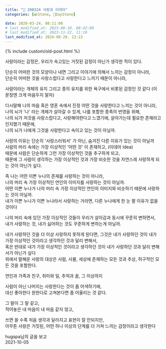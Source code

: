 ```yaml
---
title: "🌱 200324 사랑과 이데아"
categories: [🪨Stone, 🌱DayStone]

date: 2020-03-24. 08:11:00
# last_modified_at: 2023-08-10. 08:42:00
# last_modified_at: 2023-11-22. 11:10
last_modified_at: 2024-08-29. 22:22
---
```


{% include custom/old-post.html %}

사랑이라는 감정은, 우리가 속고있는 거짓된 감정이 아닌가 생각한 적이 있다.  

단순히 어떠한 것의 모양이나 내면 그리고 이야기에 의해서 느끼는 감정이 아니라,  
단순히 어떠한 것을 사랑스럽다고 사랑한다고 느끼기 때문이 아니라,  

사람이라는 개체의 유지 그리고 종의 유지를 위한 욕구에서 비롯된 감정인 것 같다 (이 문장엔 크게 마음두지 말자)  

다시말해 나의 마음 혹은 영혼 속에서 진정 어떤 것을 사랑한다고 느끼는 것이 아니라,  
나의 뇌가 '나' 라는 개체가 살아갈 수 있게, 나를 포함한 종족의 번영을 위해,  
나의 뇌가 저것을 사랑스럽다고, 사랑해야한다고 느꼈기에, 살아가는데 필요한 존재라고 인지했기 때문에,  
나의 뇌가 나에게 그것을 사랑한다고 속이고 있는 것이 아닐까.  

사랑의 이유는 단순히 '사랑스러워서' 가 아닌, 숨겨진 다른 이유가 있는 것이 아닐까  
사람의 머리 속에는 가장 이상적인 '어떤 것' 이 존재하고, (이데아 Idea)  
때문에 사람은 단순하게 그런 가장 이상적인 것을 추구하게 되고,  
때문에 그 사람이 생각하는 가장 이상적인 것과 가장 비슷한 것을 자연스레 사랑하게 되는 것이 아닌가 싶다.  

즉 나는 어떤 이쁜 누나의 존재를 사랑하는 것이 아니라,  
나의 머리 속 가장 이상적인 연인의 이미지를 사랑하는 것이 아닐까.  
어떤 이쁜 누나가 나의 머리 속 가장 이상적인 연인의 이미지와 비슷하기 때문에 사랑하는 것이 아닐까.  
내가 이쁜 누나가 이쁜 누나라서 사랑하는 거라면, 다른 누나에게 한 눈 팔 이유가 없을 것이다  

나의 머리 속에 있던 가장 이상적인 것들이 우리가 살아감과 동시에 꾸준히 변하면서,  
내가 사랑하는 것, 내가 싫어하는 것도 꾸준하게 변하는게 아닐까.  

내가 사랑하던 것을 더 이상 사랑하지 못하게 된다면, 그것은 내가 사랑하던 것이 내가 가장 이상적인 것이라고 생각하던 것과 달리 변해서,  
혹은 반대로 내가 가장 이상적인 것이라고 생각하던 것이 내가 사랑하던 것과 달리 변해서가 아닌가 싶다  
위에서 말해온 사랑의 대상은 사람, 사물, 세상에 존재하는 모든 것과 추상, 허구적인 모든 것을 포함한다.  

연인과 가족과 친구, 취미와 일, 추억과 꿈, 그 이상까지  

사람이 아닌 나머지는 사랑한다는 것이 좀 어색하기에,  
대신 좋아한다 원한다로 고쳐본다면 좀 어울리는 것 같다.  

그 말이 그 말 같고,  
적어놓은 내 마음이 내 마음 같지 않고,  

쓰면 쓸 수록 처음 생각과 달라지고 표현이 잘 안되지만,  
아무튼 사랑은 거짓된, 어떤 하나 이상의 단계를 더 거쳐 느끼는 감정이라고 생각한다  

hugspa님의 글을 보고  
2021-10-05  
